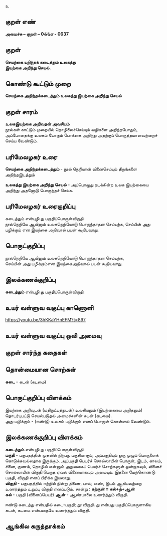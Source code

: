 உ

## குறள் எண் 

**அமைச்சு – குறள் – 0௬௩எ - 0637**  

## குறள் 

**செயற்கை யறிந்தக் கடைத்தும் உலகத்து  
இயற்கை அறிந்து செயல்.**  

## கொண்டு கூட்டும் முறை

**செயற்கை அறிந்தக்கடைத்தும் உலகத்து இயற்கை அறிந்து செயல்**

## குறள் சாரம் 

**உலகஇயற்கை அறிவதன் அவசியம்**  
நூல்கள் காட்டும் முறையில் தொழிலைச்செய்யும் வழிகளை அறிந்தபோதும்,  
அப்போதைக்கு உலகம் போகும் போக்கை அறிந்து அதற்குப் பொருத்தமானவற்றைச் செய்ய வேண்டும்.  

## பரிமேலழகர் உரை

**செயற்கை அறிந்தக்கடைத்தும்** - நூல் நெறியான் வினைசெய்யும் திறங்களை அறிந்தஇடத்தும்  

**உலகத்து இயற்கை அறிந்து செயல்** - அப்பொழுது நடக்கின்ற உலக இயற்கையை அறிந்து அதனோடு பொருந்தச் செய்க. 

## பரிமேலழகர் உரைகுறிப்பு   

கடைத்தும் என்புழி து பகுதிப்பொருள்விகுதி.  
நூல்நெறியே ஆயினும் உலகநெறியோடு பொருந்தாதன செய்யற்க, செய்யின் அது பழிக்கும் என இயற்கை அறிவால் பயன் கூறியவாறு.    

## பொருட்குறிப்பு 

நூல்நெறியே ஆயினும் உலகநெறியோடு பொருந்தாதன செய்யற்க,  
செய்யின் அது பழிக்கும்என இயற்கைஅறிவால் பயன் கூறியவாறு.  

## இலக்கணக்குறிப்பு  

**கடைத்தும்** என்புழி து பகுதிப்பொருள்விகுதி.   

## உயர் வள்ளுவ வகுப்பு காணொளி

https://youtu.be/3hKKaYHnEFM?t=897 

## உயர் வள்ளுவ வகுப்பு ஒலி அமைவு 

 
## குறள் சார்ந்த கதைகள் 


## தொன்மையான சொற்கள்

**கடை** - கடன் (கடமை)  

## பொருட்குறிப்பு விளக்கம்

இயற்கை அறிவுடன் (மதிநுட்பத்துடன்) உலகியலும் (இயற்கையை அறிதலும்) தொடர்புபட்டு செயல்படுதல் அமைச்சனின் கடன் (கடமை).   
அது பழிக்கும் - (ஈண்டு) உலகம் பழிக்கும் எனப் பொருள் கொள்ளல் வேண்டும்.  

## இலக்கணக்குறிப்பு விளக்கம்

**கடைத்தும்** என்புழி து பகுதிப்பொருள்விகுதி  
**பகுதி** - பகுபதத்தின் முதலில் நிற்பது பகுதியாகும், அப்பகுதியும் ஒரு முழுப் பொருளைக் கொடுக்கவல்லதாக இருக்கும். அப்பகுதி பெயர்ச் சொல்லாயின் பொருள், இடம், காலம், சினை, குணம், தொழில் என்னும் அறுவகைப் பெயர்ச் சொற்களுள் ஒன்றாகவும், வினைச் சொல்லாயின் விகுதி பெறாத ஏவல் வினையாகவும் அமையும். இதனை மேற்கொண்டு பகுதி, விகுதி எனப் பிரிக்க இயலாது.  
**விகுதி** - பகுபதத்தில் ஈற்றில் நின்று திணை, பால், எண், இடம் ஆகியவற்றை உணர்த்தும் உறுப்பு விகுதி எனப்படும். 
சான்று :  **கற்றான் = கல்+ற்+ஆன்**  
**கல்** - பகுதி (வினைப்பெயர்)
**ஆன்** - ஆண்பாலை உணர்த்தும் விகுதி. 

ஈண்டு கடைத்து என்பதில் கடை-பகுதி; து-விகுதி. து என்பது பகுதிப்பொருளாகிய கடன், கடமை என்பதையே உணர்த்தும் விகுதி. 

## ஆங்கில கருத்தாக்கம் 


